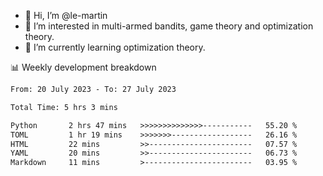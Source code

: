 - 👋 Hi, I’m @le-martin
- 👀 I’m interested in multi-armed bandits, game theory and optimization theory.
- 🌱 I’m currently learning optimization theory.
<!---- 💞️ I’m looking to collaborate on ...
- 📫 How to reach me ...-->

<!---
Tutorial for using WakaTime stats in GitHub profile: https://github.com/athul/waka-readme
-->

📊 Weekly development breakdown
<!--START_SECTION:waka-->

```txt
From: 20 July 2023 - To: 27 July 2023

Total Time: 5 hrs 3 mins

Python       2 hrs 47 mins   >>>>>>>>>>>>>>-----------   55.20 %
TOML         1 hr 19 mins    >>>>>>>------------------   26.16 %
HTML         22 mins         >>-----------------------   07.57 %
YAML         20 mins         >>-----------------------   06.73 %
Markdown     11 mins         >------------------------   03.95 %
```

<!--END_SECTION:waka-->

<!---
le-martin/le-martin is a ✨ special ✨ repository because its `README.md` (this file) appears on your GitHub profile.
You can click the Preview link to take a look at your changes.
--->
